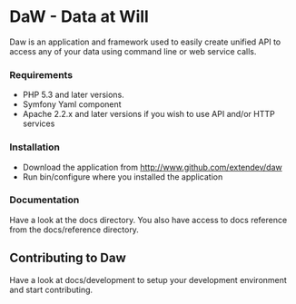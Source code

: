 # DaW - Data at Will

Daw is an application and framework used to easily create unified API to access any of your data using command line or web service calls.


### Requirements

- PHP 5.3 and later versions.
- Symfony Yaml component
- Apache 2.2.x and later versions if you wish to use API and/or HTTP services


### Installation

- Download the application from http://www.github.com/extendev/daw
- Run bin/configure where you installed the application

### Documentation

Have a look at the docs directory. You also have access to docs reference from the docs/reference directory.


## Contributing to Daw

Have a look at docs/development to setup your development environment and start contributing.
